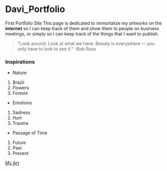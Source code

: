 # Davi_Portfolio
First Portfolio Site
This page is dedicated to immortalize my *artworks* on the **internet** so I can keep track of them and show them to people on business meetings, or simply so I can keep track of the things that I want to publish. 
>"Look around. Look at what we have. Beauty is everywhere — you only have to look to see it." -Bob Ross

### Inspirations

- Nature
1. Brazil
2. Flowers
3. Forests

- Emotions
1. Sadness
2. Hurt
3. Trauma

- Passage of Time
1. Future
2. Past
3. Present



[My Art](https://souzadavi1402.wixsite.com/website)
